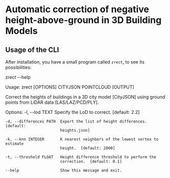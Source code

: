 # Automatic correction of negative height-above-ground in 3D Building Models

## Usage of the CLI
After installation, you have a small program called <code>zrect</code>, to see its possibilities:

  zrect --help</code>

  Usage: zrect [OPTIONS] CITYJSON POINTCLOUD [OUTPUT]

  Correct the heights of buildings in a 3D city model [CityJSON] using ground points from LiDAR data [LAS/LAZ/PCD/PLY].

  Options:
    -l, --lod TEXT          Specify the LoD to correct.  [default: 2.2]
    
    -d, --differences PATH  Export the list of height differences.  [default:
                            heights.json]

    -k, --knn INTEGER       K nearest neighbors of the lowest vertex to estimate
                            height.  [default: 2000]

    -t, --threshold FLOAT   Height difference threshold to perform the
                            correction.  [default: 0.1]

    --help                  Show this message and exit.
